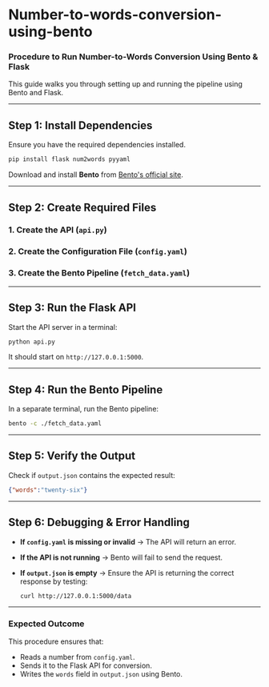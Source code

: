 # Number-to-words-conversion-using-bento

### **Procedure to Run Number-to-Words Conversion Using Bento & Flask**  

This guide walks you through setting up and running the pipeline using Bento and Flask.  

---

## **Step 1: Install Dependencies**  
Ensure you have the required dependencies installed.  

```bash
pip install flask num2words pyyaml
```

Download and install **Bento** from [Bento's official site](https://warpstreamlabs.github.io/bento/docs/guides/getting_started#install).  

---

## **Step 2: Create Required Files**  

### **1. Create the API (`api.py`)**  

### **2. Create the Configuration File (`config.yaml`)**  

### **3. Create the Bento Pipeline (`fetch_data.yaml`)**  

---

## **Step 3: Run the Flask API**  
Start the API server in a terminal:  

```bash
python api.py
```

It should start on `http://127.0.0.1:5000`.

---

## **Step 4: Run the Bento Pipeline**  
In a separate terminal, run the Bento pipeline:  

```bash
bento -c ./fetch_data.yaml
```

---

## **Step 5: Verify the Output**  
Check if `output.json` contains the expected result:  

```json
{"words":"twenty-six"}
```

---

## **Step 6: Debugging & Error Handling**  

- **If `config.yaml` is missing or invalid** → The API will return an error.  
- **If the API is not running** → Bento will fail to send the request.  
- **If `output.json` is empty** → Ensure the API is returning the correct response by testing:  

  ```bash
  curl http://127.0.0.1:5000/data
  ```

---

### **Expected Outcome**  
This procedure ensures that:  
- Reads a number from `config.yaml`.  
- Sends it to the Flask API for conversion.  
- Writes the `words` field in `output.json` using Bento.  
